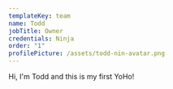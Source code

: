 ```yaml
---
templateKey: team
name: Todd
jobTitle: Owner
credentials: Ninja
order: "1"
profilePicture: /assets/todd-nin-avatar.png
---
```

H﻿i, I'm Todd and this is my first YoHo!